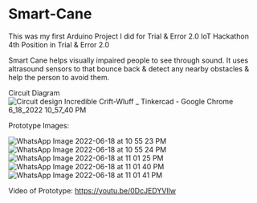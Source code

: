 # Smart-Cane
This was my first Arduino Project I did for Trial &amp; Error 2.0 IoT Hackathon
4th Position in Trial & Error 2.0

Smart Cane helps visually impaired people to see through sound. It uses altrasound sensors to that bounce back & detect any nearby obstacles & help the person to avoid them.


Circuit Diagram
![Circuit design Incredible Crift-Wluff _ Tinkercad - Google Chrome 6_18_2022 10_57_40 PM](https://github.com/ShatilKhan/Smart-Cane/assets/52494840/ba1abd19-9ba7-4da5-9f2a-cd3f2e72ceae)


Prototype Images:

![WhatsApp Image 2022-06-18 at 10 55 23 PM](https://github.com/ShatilKhan/Smart-Cane/assets/52494840/0ecd2572-cd3b-4f46-b249-589ff0542c56)
![WhatsApp Image 2022-06-18 at 10 55 24 PM](https://github.com/ShatilKhan/Smart-Cane/assets/52494840/3e2a4e7f-6389-430f-bc9a-c6eaddf36c63)
![WhatsApp Image 2022-06-18 at 11 01 25 PM](https://github.com/ShatilKhan/Smart-Cane/assets/52494840/12012999-6681-4ca6-86e2-dbd38bb92bd1)
![WhatsApp Image 2022-06-18 at 11 01 40 PM](https://github.com/ShatilKhan/Smart-Cane/assets/52494840/7bcc9a24-3704-47a3-b4ca-c4a0f02681b7)
![WhatsApp Image 2022-06-18 at 11 01 41 PM](https://github.com/ShatilKhan/Smart-Cane/assets/52494840/48038b6c-ae7e-4f5a-8162-6bde41264647)


Video of Prototype:
https://youtu.be/0DcJEDYVlIw
